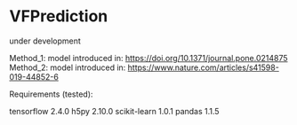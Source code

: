 # VFPrediction
 under development


Method_1: model introduced in: https://doi.org/10.1371/journal.pone.0214875 </br>
Method_2: model introduced in: https://www.nature.com/articles/s41598-019-44852-6


Requirements (tested): 

tensorflow              2.4.0
h5py                    2.10.0
scikit-learn            1.0.1
pandas                  1.1.5